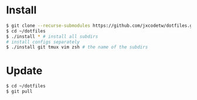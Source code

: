 # Install
```bash
$ git clone --recurse-submodules https://github.com/jxcodetw/dotfiles.git ~/dotfiles
$ cd ~/dotfiles
$ ./install * # install all subdirs
# install configs separately
$ ./install git tmux vim zsh # the name of the subdirs
```

# Update
```bash
$ cd ~/dotfiles
$ git pull
```
